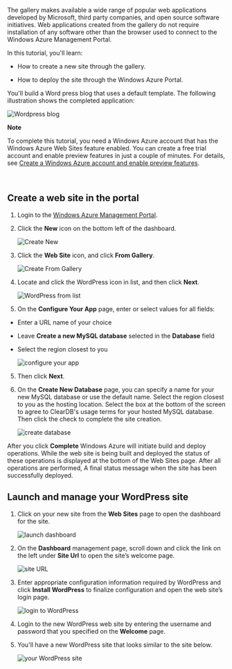 ﻿The gallery makes available a wide range of popular web applications developed by Microsoft, third party companies, and open source software initiatives. Web applications created from the gallery do not require installation of any software other than the browser used to connect to the Windows Azure Management Portal. 

In this tutorial, you'll learn:

- How to create a new site through the gallery.

- How to deploy the site through the Windows Azure Portal.
 
You'll build a Word press blog that uses a default template. The following illustration shows the completed application:


![Wordpress blog][13]

<div class="dev-callout"><strong>Note</strong>
<p>To complete this tutorial, you need a Windows Azure account that has the Windows Azure Web Sites feature enabled. You can create a free trial account and enable preview features in just a couple of minutes. For details, see <a href="../create-a-windows-azure-account/" target="_blank">Create a Windows Azure account and enable preview features</a>.</p>
</div>
<br />

## Create a web site in the portal

1. Login to the [Windows Azure Management Portal](http://manage.windowsazure.com).

2. Click the **New** icon on the bottom left of the dashboard.
	
	![Create New][5]

3. Click the **Web Site** icon, and click **From Gallery**.
	
	![Create From Gallery][6]

1. Locate and click the WordPress icon in list, and then click **Next**.
	
	![WordPress from list][7]

4. On the **Configure Your App** page, enter or select values for all fields:
	
- Enter a URL name of your choice	
- Leave **Create a new MySQL database** selected in the **Database** field
- Select the region closest to you

	![configure your app][8]

5. Then click **Next**.

5. On the **Create New Database** page, you can specify a name for your new MySQL database or use the default name. Select the region closest to you as the hosting location. Select the box at the bottom of the screen to agree to ClearDB's usage terms for your hosted MySQL database. Then click the check to complete the site creation. 
	
	![create database][9]

After you click **Complete** Windows Azure will initiate build and deploy operations. While the web site is being built and deployed the status of these operations is displayed at the bottom of the Web Sites page. After all operations are performed,  A final status message when the site has been successfully deployed.

## Launch and manage your WordPress site

1. Click on your new site from the **Web Sites** page to open the dashboard for the site.

	![launch dashboard][10]

7. On the **Dashboard** management page, scroll down and click the link on the left under **Site Url** to open the site’s welcome page.

	![site URL][11] 

3. Enter appropriate configuration information required by WordPress and click **Install WordPress** to finalize configuration and open the web site’s login page.

	![login to WordPress][12]

8. Login to the new WordPress web site by entering the username and password that you specified on the **Welcome** page.

9. You'll have a new WordPress site that looks similar to the site below.  

	![your WordPress site][13]


[1]: ../../devcenter/dotnet/media/Dev-net-getting-started-010.png
[2]: ../../devcenter/shared/media/antares-iaas-preview-01.png
[3]: ../../devcenter/shared/media/antares-iaas-preview-02.png
[4]: ../../devcenter/shared/media/antares-iaas-preview-04.png
[5]: ../media/wordpressgallery-01.png
[6]: ../media/wordpressgallery-02.png
[7]: ../media/wordpressgallery-03.png
[8]: ../media/wordpressgallery-04.png
[9]: ../media/wordpressgallery-05.png
[10]: ../media/wordpressgallery-06.png
[11]: ../media/wordpressgallery-07.png
[12]: ../media/wordpressgallery-08.png
[13]: ../media/wordpressgallery-09.png
[http://www.windowsazure.com]: http://www.windowsazure.com
[0]: ../../devcenter/shared/media/freetrialonwindowsazurehomepage.png
[14]: ../../devcenter/shared/media/antares-iaas-preview-01.png
[15]: ../../devcenter/shared/media/antares-iaas-preview-05.png
[16]: ../../devcenter/shared/media/antares-iaas-preview-06.png